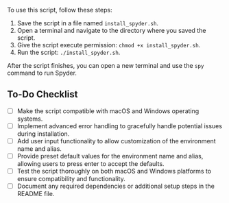 To use this script, follow these steps:

1. Save the script in a file named `install_spyder.sh`.
2. Open a terminal and navigate to the directory where you saved the script.
3. Give the script execute permission: `chmod +x install_spyder.sh`.
4. Run the script: `./install_spyder.sh`.

After the script finishes, you can open a new terminal and use the `spy` command to run Spyder.

## To-Do Checklist

- [ ] Make the script compatible with macOS and Windows operating systems.
- [ ] Implement advanced error handling to gracefully handle potential issues during installation.
- [ ] Add user input functionality to allow customization of the environment name and alias.
- [ ] Provide preset default values for the environment name and alias, allowing users to press enter to accept the defaults.
- [ ] Test the script thoroughly on both macOS and Windows platforms to ensure compatibility and functionality.
- [ ] Document any required dependencies or additional setup steps in the README file.
